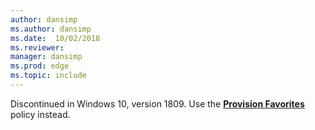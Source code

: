 ```yaml
---
author: dansimp
ms.author: dansimp
ms.date:  10/02/2018
ms.reviewer: 
manager: dansimp
ms.prod: edge
ms.topic: include
---
```


Discontinued in Windows 10, version 1809.  Use the **[Provision Favorites](../available-policies.md#provision-favorites)** policy instead. 

